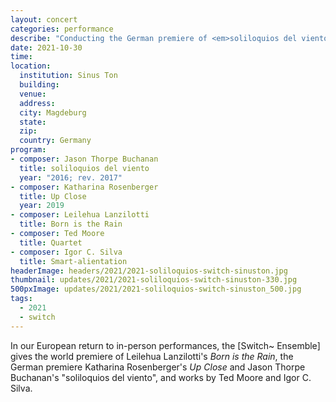 ```yaml
---
layout: concert
categories: performance
describe: "Conducting the German premiere of <em>soliloquios del viento</em> at the SinusTon festival in Germany with the Switch~ Ensemble. Tech for Katharina Rosenberger's <em>Up Close</em> (2019)."
date: 2021-10-30
time:
location:
  institution: Sinus Ton
  building:
  venue:
  address:
  city: Magdeburg
  state:
  zip:
  country: Germany
program:
- composer: Jason Thorpe Buchanan
  title: soliloquios del viento
  year: "2016; rev. 2017"
- composer: Katharina Rosenberger
  title: Up Close
  year: 2019
- composer: Leilehua Lanzilotti
  title: Born is the Rain
- composer: Ted Moore
  title: Quartet
- composer: Igor C. Silva
  title: Smart-alientation
headerImage: headers/2021/2021-soliloquios-switch-sinuston.jpg
thumbnail: updates/2021/2021-soliloquios-switch-sinuston-330.jpg
500pxImage: updates/2021/2021-soliloquios-switch-sinuston_500.jpg
tags:
  - 2021
  - switch
---
```


In our European return to in-person performances, the [Switch~ Ensemble] gives the world premiere of Leilehua Lanzilotti's <em>Born is the Rain</em>, the German premiere Katharina Rosenberger's <em>Up Close</em> and Jason Thorpe Buchanan's "soliloquios del viento", and works by Ted Moore and Igor C. Silva.
